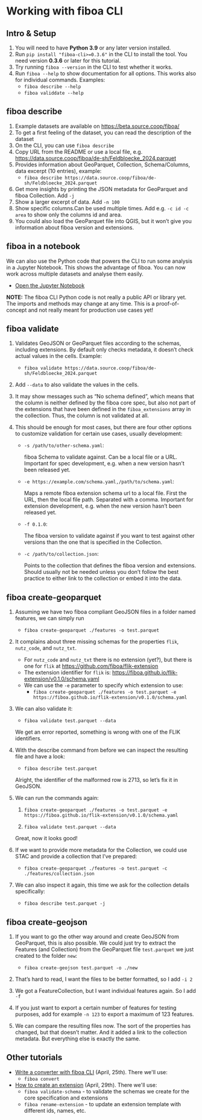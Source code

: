 # Working with fiboa CLI

## Intro & Setup

1. You will need to have **Python 3.9** or any later version installed.
2. Run `pip install "fiboa-cli>=0.3.6"` in the CLI to install the tool.
   You need version **0.3.6** or later for this tutorial.
3. Try running `fiboa --version` in the CLI to test whether it works.
4. Run `fiboa --help` to show documentation for all options.
    This works also for individual commands.
    Examples:
   - `fiboa describe --help`
   - `fiboa validdate --help`

## fiboa describe

1. Example datasets are available on https://beta.source.coop/fiboa/ 
2. To get a first feeling of the dataset, you can read the description of the dataset
3. On the CLI, you can use `fiboa describe`
4. Copy URL from the README or use a local file, e.g. 
   https://data.source.coop/fiboa/de-sh/Feldbloecke_2024.parquet 
5. Provides information about GeoParquet, Collection, Schema/Columns, data excerpt (10 entries), example:
   - `fiboa describe https://data.source.coop/fiboa/de-sh/Feldbloecke_2024.parquet`
6. Get more insights by printing the JSON metadata for GeoParquet and fiboa Collection. Add `-j`
7. Show a larger excerpt of data. Add `-n 100`
8. Show specific columns.Can be used multiple times. Add e.g. `-c id -c area` to show only the columns id and area.
9. You could also load the GeoParquet file into QGIS, but it won’t give you information about fiboa version and extensions.

## fiboa in a notebook

We can also use the Python code that powers the CLI to run some analysis in a Jupyter Notebook.
This shows the advantage of fiboa. You can now work across multiple datasets and analyse them easily.

- [Open the Jupyter Notebook](./load-fiboa.ipynb)

**NOTE:** The fiboa CLI Python code is not really a public API or library yet.
The imports and methods may change at any time.
This is a proof-of-concept and not really meant for production use cases yet!

## fiboa validate

1. Validates GeoJSON or GeoParquet files according to the schemas, including extensions.
   By default only checks metadata, it doesn’t check actual values in the cells.
   Example:
   - `fiboa validate https://data.source.coop/fiboa/de-sh/Feldbloecke_2024.parquet`
   
2. Add `--data` to also validate the values in the cells.

3. It may show messages such as “No schema defined”, which means that the column is neither defined by the fiboa core spec, but also not part of the extensions that have been defined in the `fiboa_extensions` array in the collection. Thus, the column is not validated at all.

5. This should be enough for most cases, but there are four other options to customize validation for certain use cases, usually development:
   - `-s /path/to/other-schema.yaml`:
     
     fiboa Schema to validate against. Can be a local file or a URL.
     Important for spec development, e.g. when a new version hasn’t been released yet.
   - `-e https://example.com/schema.yaml,/path/to/schema.yaml`:
     
     Maps a remote fiboa extension schema url to a local file. First the URL, then the local file path. Separated with a comma.
     Important for extension development, e.g. when the new version hasn’t been released yet.
   - `-f 0.1.0`:
     
     The fiboa version to validate against if you want to test against other versions than the one that is specified in the Collection.
   - `-c /path/to/collection.json`:
     
     Points to the collection that defines the fiboa version and extensions.
     Should usually not be needed unless you don’t follow the best practice to either link to the collection or embed it into the data.
   
## fiboa create-geoparquet

1. Assuming we have two fiboa compliant GeoJSON files in a folder named features, we can simply run
   - `fiboa create-geoparquet ./features -o test.parquet`

2. It complains about three missing schemas for the properties `flik`, `nutz_code`, and `nutz_txt`.
   - For `nutz_code` and `nutz_txt` there is no extension (yet?), but there is one for `flik` at <https://github.com/fiboa/flik-extension>
   - The extension identifier for `flik` is: <https://fiboa.github.io/flik-extension/v0.1.0/schema.yaml>
   - We can use the `-e` parameter to specify which extension to use:
     - `fiboa create-geoparquet ./features -o test.parquet -e https://fiboa.github.io/flik-extension/v0.1.0/schema.yaml`

3. We can also validate it:
   - `fiboa validate test.parquet --data`

   We get an error reported, something is wrong with one of the FLIK identifiers.

4. With the describe command from before we can inspect the resulting file and have a look:
    - `fiboa describe test.parquet`

   Alright, the identifier of the malformed row is 2713, so let’s fix it in GeoJSON.

5. We can run the commands again:
    1. `fiboa create-geoparquet ./features -o test.parquet -e https://fiboa.github.io/flik-extension/v0.1.0/schema.yaml`

    2. `fiboa validate test.parquet --data`

   Great, now it looks good!

6. If we want to provide more metadata for the Collection, we could use STAC and provide a collection that I’ve prepared:
    - `fiboa create-geoparquet ./features -o test.parquet -c ./features/collection.json`

7. We can also inspect it again, this time we ask for the collection details specifically:
    - `fiboa describe test.parquet -j`

## fiboa create-geojson

1. If you want to go the other way around and create GeoJSON from GeoParquet, this is also possible. We could just try to extract the Features (and Collection) from the GeoParquet file `test.parquet` we just created to the folder `new`:
    - `fiboa create-geojson test.parquet -o ./new`

2. That’s hard to read, I want the files to be better formatted, so I add `-i 2`

3. We got a FeatureCollection, but I want individual features again. So I add `-f`

4. If you just want to export a certain number of features for testing purposes, add for example `-n 123` to export a maximum of 123 features.

5. We can compare the resulting files now. The sort of the properties has changed, but that doesn’t matter. And it added a link to the collection metadata. But everything else is exactly the same.

## Other tutorials

- [Write a converter with fiboa CLI](../cli-convert/README.md) (April, 25th). There we'll use:
  - `fiboa convert`
- [How to create an extension](../create-extension/README.md) (April, 29th). There we'll use:
  - `fiboa validate-schema` - to validate the schemas we create for the core specification and extensions
  - `fiboa rename-extension` - to update an extension template with different ids, names, etc.